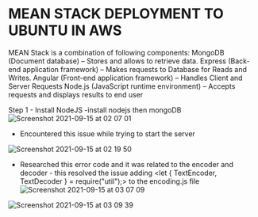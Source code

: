 # MEAN STACK DEPLOYMENT TO UBUNTU IN AWS

MEAN Stack is a combination of following components:
MongoDB (Document database) – Stores and allows to retrieve data.
Express (Back-end application framework) – Makes requests to Database for Reads and Writes.
Angular (Front-end application framework) – Handles Client and Server Requests
Node.js (JavaScript runtime environment) – Accepts requests and displays results to end user

Step 1 - Install NodeJS
-install nodejs then mongoDB
![Screenshot 2021-09-15 at 02 07 01](https://user-images.githubusercontent.com/90186229/133353835-2a349264-88ce-4a67-ba1c-859504fcad27.png)

- Encountered this issue while trying to start the server

![Screenshot 2021-09-15 at 02 19 50](https://user-images.githubusercontent.com/90186229/133354785-a56d4cb5-a1e9-4adf-8c50-35d9344377e5.png)

- Researched this error code and it was related to the encoder and decoder - this resolved the issue adding <let { TextEncoder, TextDecoder } = require("util");> to the encoding.js file
![Screenshot 2021-09-15 at 03 07 09](https://user-images.githubusercontent.com/90186229/133358641-b87aa0f6-fb4c-4391-8ad0-472950e4e1d9.png)



![Screenshot 2021-09-15 at 03 09 39](https://user-images.githubusercontent.com/90186229/133358833-c98e9a9d-6efb-47d1-afb8-e2282b0d1204.png)

